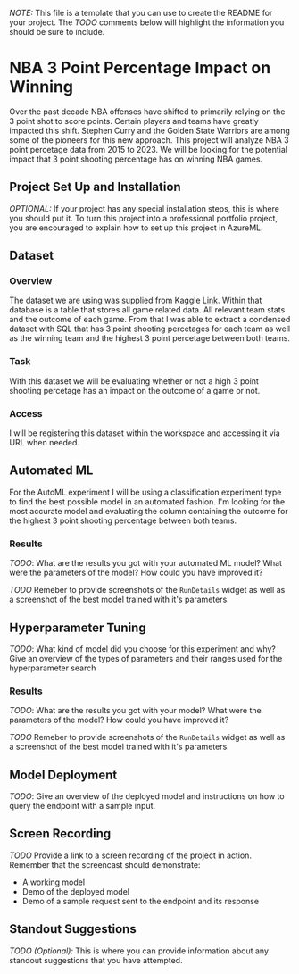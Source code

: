 *NOTE:* This file is a template that you can use to create the README for your project. The *TODO* comments below will highlight the information you should be sure to include.

# NBA 3 Point Percentage Impact on Winning
Over the past decade NBA offenses have shifted to primarily relying on the 3 point shot to score points. Certain players and teams have greatly impacted this shift. Stephen Curry and the Golden State Warriors are among some of the pioneers for this new approach. This project will analyze NBA 3 point percetage data from 2015 to 2023. We will be looking for the potential impact that 3 point shooting percentage has on winning NBA games.

## Project Set Up and Installation
*OPTIONAL:* If your project has any special installation steps, this is where you should put it. To turn this project into a professional portfolio project, you are encouraged to explain how to set up this project in AzureML.

## Dataset

### Overview
The dataset we are using was supplied from Kaggle [Link](https://www.kaggle.com/datasets/wyattowalsh/basketball). Within that database is a table that stores all game related data. All relevant team stats and the outcome of each game. From that I was able to extract a condensed dataset with SQL that has 3 point shooting percetages for each team as well as the winning team and the highest 3 point percetage between both teams.

### Task
With this dataset we will be evaluating whether or not a high 3 point shooting percetage has an impact on the outcome of a game or not.

### Access
I will be registering this dataset within the workspace and accessing it via URL when needed.

## Automated ML
For the AutoML experiment I will be using a classification experiment type to find the best possible model in an automated fashion. I'm looking for the most accurate model and evaluating the column containing the outcome for the highest 3 point shooting percentage between both teams.

### Results
*TODO*: What are the results you got with your automated ML model? What were the parameters of the model? How could you have improved it?

*TODO* Remeber to provide screenshots of the `RunDetails` widget as well as a screenshot of the best model trained with it's parameters.

## Hyperparameter Tuning
*TODO*: What kind of model did you choose for this experiment and why? Give an overview of the types of parameters and their ranges used for the hyperparameter search


### Results
*TODO*: What are the results you got with your model? What were the parameters of the model? How could you have improved it?

*TODO* Remeber to provide screenshots of the `RunDetails` widget as well as a screenshot of the best model trained with it's parameters.

## Model Deployment
*TODO*: Give an overview of the deployed model and instructions on how to query the endpoint with a sample input.

## Screen Recording
*TODO* Provide a link to a screen recording of the project in action. Remember that the screencast should demonstrate:
- A working model
- Demo of the deployed  model
- Demo of a sample request sent to the endpoint and its response

## Standout Suggestions
*TODO (Optional):* This is where you can provide information about any standout suggestions that you have attempted.

